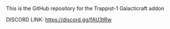 This is the GitHub repository for the Trappist-1 Galacticraft addon

DISCORD LINK: https://discord.gg/fAU3tRw
